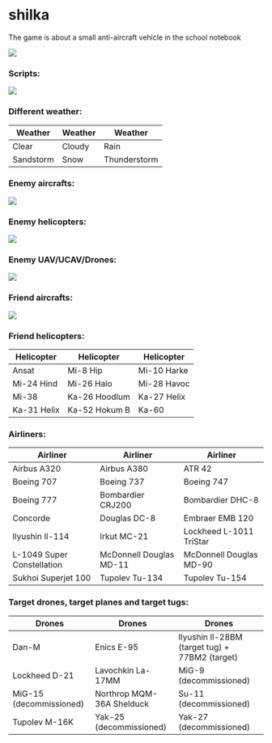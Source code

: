 # shilka
The game is about a small anti-aircraft vehicle in the school notebook

![](http://mig1023.ru/images/shilka/main.png)

### Scripts:

![](http://mig1023.ru/images/shilka/scripts.png)

### Different weather:

| Weather | Weather | Weather |
| ------------- | ------------- | ------------- |
| Clear | Cloudy | Rain |
| Sandstorm | Snow | Thunderstorm |

### Enemy aircrafts:

![](http://mig1023.ru/images/shilka/enemies_aircrafts.png)

### Enemy helicopters:

![](http://mig1023.ru/images/shilka/enemies_helicopters.png)

### Enemy UAV/UCAV/Drones:

![](http://mig1023.ru/images/shilka/enemies_UAV.png)

### Friend aircrafts:

![](http://mig1023.ru/images/shilka/friends_aircrafts.png)

### Friend helicopters:

| Helicopter | Helicopter | Helicopter |
| ------------- | ------------- | ------------- |
| Ansat | Mi-8 Hip | Mi-10 Harke | 
| Mi-24 Hind | Mi-26 Halo | Mi-28 Havoc | 
| Mi-38 | Ka-26 Hoodlum | Ka-27 Helix |
| Ka-31 Helix | Ka-52 Hokum B | Ka-60 |

### Airliners:

| Airliner | Airliner | Airliner |
| ------------- | ------------- | ------------- |
| Аirbus A320 | Аirbus A380 | ATR 42 |
| Boeing 707 | Boeing 737 | Boeing 747 |
| Boeing 777 | Bombardier CRJ200 | Bombardier DHC-8 |
| Concorde | Douglas DC-8 | Embraer EMB 120 |
| Ilyushin Il-114 | Irkut MC-21 | Lockheed L-1011 TriStar |
| L-1049 Super Constellation | McDonnell Douglas MD-11 | McDonnell Douglas MD-90 |
| Sukhoi Superjet 100 | Tupolev Tu-134 | Tupolev Tu-154 |

### Target drones, target planes and target tugs:

| Drones | Drones | Drones |
| ------------- | ------------- | ------------- |
| Dan-M | Enics E-95 | Ilyushin Il-28BM (target tug) + 77BM2 (target) |
| Lockheed D-21 | Lavochkin La-17MM | MiG-9 (decommissioned) |
| MiG-15 (decommissioned) | Northrop MQM-36A Shelduck | Su-11 (decommissioned) |
| Tupolev M-16K | Yak-25 (decommissioned) | Yak-27 (decommissioned) |

